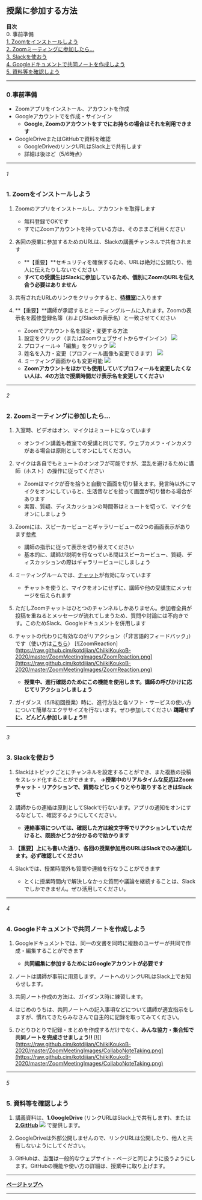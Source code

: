 ## 授業に参加する方法
**目次**    
0. 事前準備    
[1. Zoomをインストールしよう](#1)    
[2. Zoomミーティングに参加したら...](#2)    
[3. Slackを使おう](#3)    
[4. Googleドキュメントで共同ノートを作成しよう](#4)    
[5. 資料等を確認しよう](#5)    


***
### 0.事前準備
* Zoomアプリをインストール、アカウントを作成
* Googleアカウントでを作成・サインイン
    * **Google, Zoomのアカウントをすでにお持ちの場合はそれを利用できます**
* GoogleDriveまたはGitHubで資料を確認
    * GoogleDriveのリンクURLはSlack上で共有します
    * 詳細は後ほど（5/6時点）    

***
###### 1
### **1. Zoomをインストールしよう**
1. Zoomのアプリをインストールし、アカウントを取得します
    * 無料登録でOKです
    * すでにZoomアカウントを持っている方は、そのままご利用ください
    
2. 各回の授業に参加するためのURLは、Slackの講義チャンネルで共有されます
    * **【重要】**セキュリティを確保するため、URLは絶対に公開たり、他人に伝えたりしないでください
    * **すべての受講生はSlackに参加しているため、個別にZoomのURLを伝え合う必要はありません**

3. 共有されたURLのリンクをクリックすると、[**待機室**](https://zoom-support.nissho-ele.co.jp/hc/ja/articles/360025314811-%E5%BE%85%E6%A9%9F%E5%AE%A4)に入ります

4.  **【重要】**講師が承認するとミーティングルームに入れます。Zoomの表示名を履修登録名簿（およびSlackの表示名）と一致させてください    
    * Zoomでアカウント名を設定・変更する方法
    1. 設定をクリック（またはZoomウェブサイトからサインイン）
[![](https://raw.github.com/kotdijian/ChiikiKoukoB-2020/master/ZoomMeetingImages/ZoomSetting.png)](https://raw.github.com/kotdijian/ChiikiKoukoB-2020/master/ZoomMeetingImages/ZoomSetting.png)
    2. プロフィール→「編集」をクリック
[![](https://raw.github.cim/kotdijian/ChiikiKoukoB-2020/master/ZoomMeetingImages/ZoomProfileSettings.png)](https://raw.github.cim/kotdijian/ChiikiKoukoB-2020/master/ZoomMeetingImages/ZoomProfileSettings.png)
    3. 姓名を入力・変更（プロフィール画像も変更できます）
[![](https://raw.github.cim/kotdijian/ChiikiKoukoB-2020/master/ZoomMeetingImages/ZoomProfileSetting2.png)](https://raw.github.cim/kotdijian/ChiikiKoukoB-2020/master/ZoomMeetingImages/ZoomProfileSetting2.png)
    4. ミーティング画面からも変更可能
[![](https://raw.github.cim/kotdijian/ChiikiKoukoB-2020/master/ZoomMeetingImages/ZoomProfileSetting3.png)](https://raw.github.cim/kotdijian/ChiikiKoukoB-2020/master/ZoomMeetingImages/ZoomProfileSetting3.png)
    * **Zoomアカウントをほかでも使用していてプロフィールを変更したくない人は、*4*の方法で授業時間だけ表示名を変更してください**

***
###### 2
### **2. Zoomミーティングに参加したら...**
1. 入室時、ビデオはオン、マイクはミュートになっています    
    * オンライン講義も教室での受講と同じです。ウェブカメラ・インカメラがある場合は原則としてオンにしてください。

2. マイクは各自でもミュートのオンオフが可能ですが、混乱を避けるために講師（ホスト）の操作に従ってください
    * Zoomはマイクが音を拾うと自動で画面を切り替えます。発言時以外にマイクをオンにしていると、生活音などを拾って画面が切り替わる場合があります
    * 実習、質疑、ディスカッションの時間帯はミュートを切って、マイクをオンにしましょう

3. Zoomには、スピーカービューとギャラリービューの2つの画面表示があります[参考](https://zoom-shukyaku.com/zoom%EF%BC%8D%E3%82%AE%E3%83%A3%E3%83%A9%E3%83%AA%E3%83%BC%E3%83%93%E3%83%A5%E3%83%BC%E3%83%BC%E3%82%B9%E3%83%94%E3%83%BC%E3%82%AB%E3%83%BC%E3%83%93%E3%83%A5%E3%83%BC%E3%83%BC/)
    * 講師の指示に従って表示を切り替えてください
    * 基本的に、講師が説明を行なっている間はスピーカービュー、質疑、ディスカッションの際はギャラリービューにしましょう
    
4.  ミーティングルームでは、[チャット](https://support.zoom.us/hc/ja/articles/203650445-%E3%83%9F%E3%83%BC%E3%83%86%E3%82%A3%E3%83%B3%E3%82%B0%E5%86%85%E3%83%81%E3%83%A3%E3%83%83%E3%83%88)が有効になっています
    * チャットを使うと、マイクをオンにせずに、講師や他の受講生にメッセージを伝えられます

5. ただしZoomチャットはひとつのチャンネルしかありません。参加者全員が投稿を重ねるとメッセージが流れてしまうため、質問や討論には不向きです。このためSlack、Googleドキュメントを併用します

6. チャットの代わりに有効なのがリアクション（「非言語的フィードバック」）です（使い方は[こちら](https://zoom-support.nissho-ele.co.jp/hc/ja/articles/360025314131-%E3%83%9F%E3%83%BC%E3%83%86%E3%82%A3%E3%83%B3%E3%82%B0%E4%B8%AD%E3%81%AE%E9%9D%9E%E8%A8%80%E8%AA%9E%E7%9A%84%E3%83%95%E3%82%A3%E3%83%BC%E3%83%89%E3%83%90%E3%83%83%E3%82%AF)）
[![ZoomReaction](https://raw.github.cim/kotdijian/ChiikiKoukoB-2020/master/ZoomMeetingImages/ZoomReaction.png](https://raw.github.cim/kotdijian/ChiikiKoukoB-2020/master/ZoomMeetingImages/ZoomReaction.png)
    * **授業中、進行確認のためにこの機能を使用します。講師の呼びかけに応じてリアクションしましょう**
    
7. ガイダンス（5/8初回授業）時に、進行方法と各ソフト・サービスの使い方について簡単なエクササイズを行ないます。ぜひ参加してください
    **躊躇せずに、どんどん参加しましょう!!**

***
###### 3
### 3. Slackを使おう
1. Slackはトピックごとにチャンネルを設定することができ、また複数の投稿をスレッド化することができます。
**→授業中のリアルタイムな反応はZoomチャット・リアクションで、質問などじっくりとやり取りするときはSlackで**

2. 講師からの連絡は原則としてSlackで行ないます。アプリの通知をオンにするなどして、確認するようにしてください。
    * **連絡事項については、確認した方は絵文字等でリアクションしていただけると、既読かどうか分かるので助かります**

3. **【重要】上にも書いた通り、各回の授業参加用のURLはSlackでのみ通知します。必ず確認してください**

4. Slackでは、授業時間外も質問や連絡を行なうことができます
    * とくに授業時間内で解決しなかった質問や議論を継続することは、Slackでしかできません。ぜひ活用してください。    

***
###### 4
### 4. Googleドキュメントで共同ノートを作成しよう
1. Googleドキュメントでは、同一の文書を同時に複数のユーザーが共同で作成・編集することができます
    * **共同編集に参加するためにはGoogleアカウントが必要です**

2. ノートは講師が事前に用意します。ノートへのリンクURLはSlack上でお知らせします。

3. 共同ノート作成の方法は、ガイダンス時に練習します。    

4. はじめのうちは、共同ノートへの記入事項などについて講師が適宜指示をしますが、慣れてきたらみなさんで自主的に記録を取ってみてください。

5. ひとりひとりで記録・まとめを作成するだけでなく、**みんな協力・集合知で共同ノートを完成させましょう!!**
[![](https://raw.github.cim/kotdijian/ChiikiKoukoB-2020/master/ZoomMeetingImages/CollaboNoteTaking.png](https://raw.github.cim/kotdijian/ChiikiKoukoB-2020/master/ZoomMeetingImages/CollaboNoteTaking.png)    

***
###### 5
### **5. 資料等を確認しよう**

1. 講義資料は、**1.GoogleDrive** (リンクURLはSlack上で共有します)、または **[2.GitHub](https://raw.github.cim/kotdijian/ChiikiKoukoB-2020)
[![](https://raw.github.cim/kotdijian/ChiikiKoukoB-2020/master/ZoomMeetingImages/GitHubRepositry.png)](https://raw.github.cim/kotdijian/ChiikiKoukoB-2020/master/ZoomMeetingImages/CollaboNoteTaking.png)** で提供します。

2. GoogleDriveは外部公開しませんので、リンクURLは公開したり、他人と共有しないようにしてください。    

3. GitHubは、当面は一般的なウェブサイト・ページと同じように扱うようにします。GitHubの機能や使い方の詳細は、授業中に取り上げます。

***
**[ページトップへ](#授業に参加する方法)**


***
